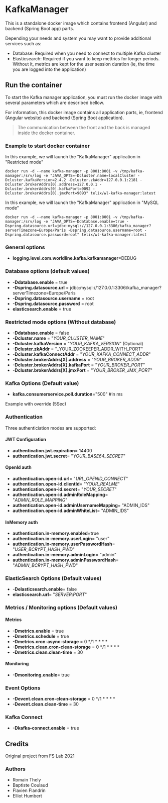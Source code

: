 # KafkaManager

This is a standalone docker image which contains frontend (Angular) and backend (Spring Boot app) parts.

Depending your needs and system you may want to provide additional services such as:
- Database: Required when you need to connect to multiple Kafka cluster
- Elasticsearch: Required if you want to keep mettrics for longer periods. Without it, metrics are kept for the user session duration (ie, the time you are logged into the application)

## Run the container

To start the Kafka manager application, you must run the docker image with several parameters which are described bellow.

For information, this docker image contains all application parts, ie, frontend (Angular website) and backend (Spring Boot application).  

> The communication between the front and the back is managed inside the docker container.

### Example to start docker container

In this example, we will launch the "KafkaManager" application in "Restricted mode"

```
docker run -d --name kafka-manager -p 8001:8001 -v /tmp/kafka-manager:/srv/log -e "JAVA_OPTS=-Dcluster.name=localCluster -Dcluster.kafkaVersion=2.4.2 -Dcluster.zkAddr=127.0.0.1:2181 -Dcluster.brokerAddrs[0].address=127.0.0.1 -Dcluster.brokerAddrs[0].kafkaPort=9092 -Dcluster.brokerAddrs[0].jmxPort=9093" telix/wl-kafka-manager:latest
```

In this example, we will launch the "KafkaManager" application in "MySQL mode"

```
docker run -d --name kafka-manager -p 8001:8001 -v /tmp/kafka-manager:/srv/log -e "JAVA_OPTS=-Ddatabase.enable=true -Dspring.datasource.url=jdbc:mysql://127.0.0.1:3306/kafka_manager?serverTimezone=Europe/Paris -Dspring.datasource.username=root -Dspring.datasource.password=root" telix/wl-kafka-manager:latest
```

### General options

* __logging.level.com.worldline.kafka.kafkamanager__=DEBUG

### Database options (default values)

* __-Ddatabase.enable__ = true
* __-Dspring.datasource.url__ = jdbc:mysql://127.0.0.1:3306/kafka_manager?serverTimezone=Europe/Paris
* __-Dspring.datasource.username__ = root
* __-Dspring.datasource.password__ = root
* __elasticsearch.enable__ = true

### Restricted mode options (Without database)

* __-Ddatabase.enable__ = false
* __-Dcluster.name__ = "_YOUR_CLUSTER_NAME_"
* __-Dcluster.kafkaVersion__ = "_YOUR_KAFKA_VERSION_" (Optional)
* __-Dcluster.zkAddr__ = "_YOUR_ZOOKEEPER_ADDR_WITH_PORT"
* __-Dcluster.kafkaConnectAddr__ = "_YOUR_KAFKA_CONNECT_ADDR_"
* __-Dcluster.brokerAddrs[X].address__ = "_YOUR_BROKER_ADDR_"
* __-Dcluster.brokerAddrs[X].kafkaPort__ = "_YOUR_BROKER_PORT_"
* __-Dcluster.brokerAddrs[X].jmxPort__ = "_YOUR_BROKER_JMX_PORT_"

### Kafka Options  (Default value)

* __kafka.consumerservice.poll.duration__="500" #in ms

Example with override (5Sec)

### Authentication 
Three authenticiation modes are supported:

#### JWT Configuration
* __authentication.jwt.expiration__= 14400
* __authentication.jwt.secret__= "_YOUR_BASE64_SECRET_"

#### OpenId auth

* __authentication.open-id.url__= "_URL_OPENID_CONNECT_"
* __authentication.open-id.clientId__= "_YOUR_REALME_"
* __authentication.open-id.secret__= "_YOUR_SECRET_"
* __authentication.open-id.adminRoleMapping__= "_ADMIN_ROLE_MAPPING_"
* __authentication.open-id.adminUsernameMapping__= "ADMIN_IDS"
* __authentication.open-id.adminWhiteList__= "ADMIN_IDS"

#### InMemory auth

* __authentication.in-memory.enabled__=true
* __authentication.in-memory.userLogin__= "user"
* __authentication.in-memory.userPasswordHash__= "_USER_BCRYPT_HASH_PWD_"
* __authentication.in-memory.adminLogin__= "admin"
* __authentication.in-memory.adminPasswordHash__= "_ADMIN_BCRYPT_HASH_PWD_"

### ElasticSearch Options (Default values)

* __-Delasticsearch.enable__= false
* __elasticsearch.url__= "_SERVER_:_PORT_"

### Metrics / Monitoring  options (Default values)

#### Metrics

* __-Dmetrics.enable__ = true
* __-Dmetrics.schedule__ = true
* __-Dmetrics.cron-async-storage__ = 0 */1 * * * *
* __-Dmetrics.clean.cron-clean-storage__ = 0 */1 * * * *
* __-Dmetrics.clean.clean-time__ = 30

#### Monitoring

* __-Dmonitoring.enable__= true

### Event Options

* __-Devent.clean.cron-clean-storage__ = 0 */1 * * * *
* __-Devent.clean.clean-time__ = 30

### Kafka Connect

* __-Dkafka-connect.enable__ = true

## Credits

Original project from FS Lab 2021

### Authors

* Romain Thely
* Baptiste Coulaud
* Flavien Flandrin
* Elliot Humbert
